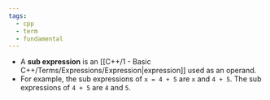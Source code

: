 ```yaml
---
tags:
  - cpp
  - term
  - fundamental
---
```


- A **sub expression** is an [[C++/1 - Basic C++/Terms/Expressions/Expression|expression]] used as an operand. 
- For example, the sub expressions of `x = 4 + 5` are `x` and `4 + 5`. The sub expressions of `4 + 5` are `4` and `5`.